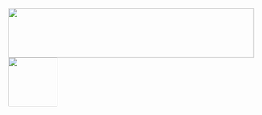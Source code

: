 <img src="https://user-images.githubusercontent.com/23410589/197376112-c49cae96-f189-4f36-952d-5fa67fb101e8.jpg" width="500" height="100" />

<img src="https://user-images.githubusercontent.com/23410589/197375198-0c210450-f300-4885-8f93-8534bf932058.PNG" width="100" height="100" />
